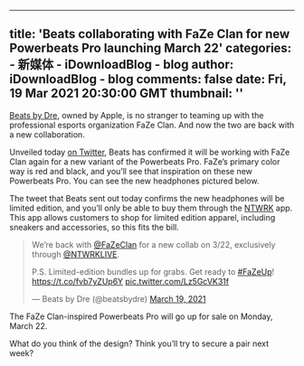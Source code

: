 
---
title: 'Beats collaborating with FaZe Clan for new Powerbeats Pro launching March 22'
categories: 
    - 新媒体
    - iDownloadBlog - blog
author: iDownloadBlog - blog
comments: false
date: Fri, 19 Mar 2021 20:30:00 GMT
thumbnail: ''
---

<div>   
<p><a href="https://www.idownloadblog.com/tag/beats/">Beats by Dre</a>, owned by Apple, is no stranger to teaming up with the professional esports organization FaZe Clan. And now the two are back with a new collaboration.<span id="more-858319"></span></p>
<p>Unveiled today <a href="https://twitter.com/beatsbydre/status/1372979648276086786">on Twitter</a>, Beats has confirmed it will be working with FaZe Clan again for a new variant of the Powerbeats Pro. FaZe’s primary color way is red and black, and you’ll see that inspiration on these new Powerbeats Pro. You can see the new headphones pictured below.</p>

<p>The tweet that Beats sent out today confirms the new headphones will be limited edition, and you’ll only be able to buy them through the <a href="https://apps.apple.com/us/app/the-ntwrk/id1425910407?_branch_match_id=901553473130981444">NTWRK</a> app. This app allows customers to shop for limited edition apparel, including sneakers and accessories, so this fits the bill.</p>
<blockquote class="twitter-tweet" data-width="550" data-dnt="true">
<p lang="en" dir="ltr">We’re back with <a href="https://twitter.com/FaZeClan?ref_src=twsrc%5Etfw">@FaZeClan</a> for a new collab on 3/22, exclusively through <a href="https://twitter.com/NTWRKLIVE?ref_src=twsrc%5Etfw">@NTWRKLIVE</a>.</p>
<p>P.S. Limited-edition bundles up for grabs. Get ready to <a href="https://twitter.com/hashtag/FaZeUp?src=hash&ref_src=twsrc%5Etfw">#FaZeUp</a>! <a href="https://t.co/fvb7yZUp6Y">https://t.co/fvb7yZUp6Y</a> <a href="https://t.co/Lz5GcVK31f">pic.twitter.com/Lz5GcVK31f</a></p>
<p>— Beats by Dre (@beatsbydre) <a href="https://twitter.com/beatsbydre/status/1372979648276086786?ref_src=twsrc%5Etfw">March 19, 2021</a></p></blockquote>
<p></p>
<p>The FaZe Clan-inspired Powerbeats Pro will go up for sale on Monday, March 22.</p>
<p>What do you think of the design? Think you’ll try to secure a pair next week?</p>

<!-- AI CONTENT END 1 -->

  
</div>
            